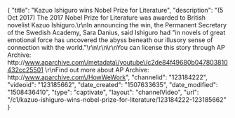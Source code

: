 {
    "title": "Kazuo Ishiguro wins Nobel Prize for Literature",
    "description": "(5 Oct 2017) The 2017 Nobel Prize for Literature was awarded to British novelist Kazuo Ishiguro.\r\nIn announcing the win, the Permanent Secretary of the Swedish Academy, Sara Danius, said Ishiguro had \"in novels of great emotional force has uncovered the abyss beneath our illusory sense of connection with the world.\"\r\n\r\n\r\nYou can license this story through AP Archive: http:\/\/www.aparchive.com\/metadata\/youtube\/c2de84f49680b047803810432cc25501 \r\nFind out more about AP Archive: http:\/\/www.aparchive.com\/HowWeWork",
    "channelid": "123184222",
    "videoid": "123185662",
    "date_created": "1507633635",
    "date_modified": "1508436410",
    "type": "captivate",
    "layout": "channelVideo",
    "url": "\/c1\/kazuo-ishiguro-wins-nobel-prize-for-literature\/123184222-123185662"
}